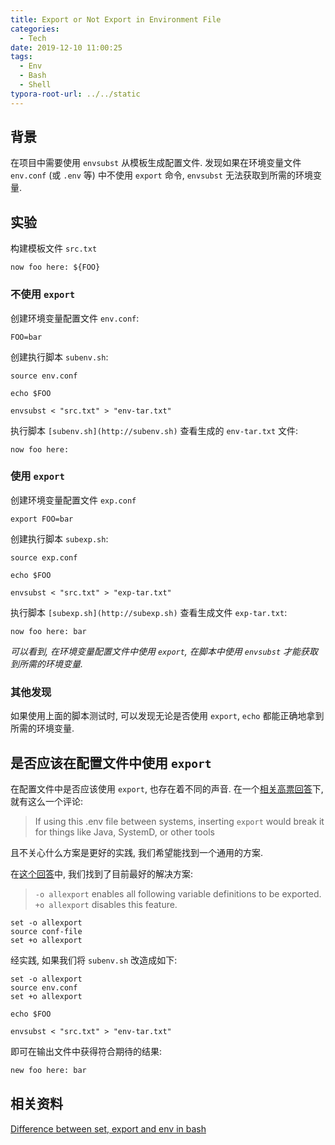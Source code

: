 ```yaml
---
title: Export or Not Export in Environment File
categories:
  - Tech
date: 2019-12-10 11:00:25
tags:
  - Env
  - Bash
  - Shell
typora-root-url: ../../static
---
```


## 背景

在项目中需要使用 `envsubst` 从模板生成配置文件. 发现如果在环境变量文件 `env.conf` (或 `.env` 等) 中不使用 `export` 命令, `envsubst` 无法获取到所需的环境变量.

## 实验

构建模板文件 `src.txt`

    now foo here: ${FOO}

### 不使用 `export`

创建环境变量配置文件 `env.conf`:

```shell
FOO=bar
```

创建执行脚本 `subenv.sh`:

```shell
source env.conf

echo $FOO

envsubst < "src.txt" > "env-tar.txt"
```

执行脚本 `[subenv.sh](http://subenv.sh)` 查看生成的 `env-tar.txt` 文件:

    now foo here:

### 使用 `export`

创建环境变量配置文件 `exp.conf`

```shell
export FOO=bar
```

创建执行脚本 `subexp.sh`:

```shell
source exp.conf

echo $FOO

envsubst < "src.txt" > "exp-tar.txt"
```

执行脚本 `[subexp.sh](http://subexp.sh)` 查看生成文件 `exp-tar.txt`:

    now foo here: bar

*可以看到, 在环境变量配置文件中使用 `export`, 在脚本中使用 `envsubst` 才能获取到所需的环境变量.*

### 其他发现

如果使用上面的脚本测试时, 可以发现无论是否使用 `export`, `echo` 都能正确地拿到所需的环境变量.

## 是否应该在配置文件中使用 `export`

在配置文件中是否应该使用 `export`, 也存在着不同的声音. 在一个[相关高票回答](https://stackoverflow.com/a/19331521/6522746)下, 就有这么一个评论:

> If using this .env file between systems, inserting `export` would break it for things like Java, SystemD, or other tools

且不关心什么方案是更好的实践, 我们希望能找到一个通用的方案.

在[这个回答](https://stackoverflow.com/a/30969768/6522746)中, 我们找到了目前最好的解决方案:

> `-o allexport` enables all following variable definitions to be exported. `+o allexport` disables this feature.

```shell
set -o allexport
source conf-file
set +o allexport
```

经实践, 如果我们将 `subenv.sh` 改造成如下:

```shell
set -o allexport
source env.conf
set +o allexport

echo $FOO

envsubst < "src.txt" > "env-tar.txt"
```

即可在输出文件中获得符合期待的结果:

```txt
new foo here: bar
```

## 相关资料

[Difference between set, export and env in bash](https://hackjutsu.com/2016/08/04/Difference%20between%20set)